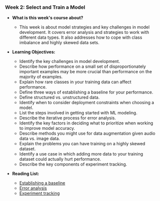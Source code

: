 ### Week 2: Select and Train a Model

* **What is this week's course about?**
  * This week is about model strategies and key challenges in model development. It covers error analysis and strategies to work with different data types. It also addresses how to cope with class imbalance and highly skewed data sets.

* **Learning Objectives:**
  * Identify the key challenges in model development.
  * Describe how performance on a small set of disproportionately important examples may be more crucial than performance on the majority of examples.
  * Explain how rare classes in your training data can affect performance.
  * Define three ways of establishing a baseline for your performance.
  * Define structured vs. unstructured data.
  * Identify when to consider deployment constraints when choosing a model.
  * List the steps involved in getting started with ML modeling.
  * Describe the iterative process for error analysis.
  * Identify the key factors in deciding what to prioritize when working to improve model accuracy.
  * Describe methods you might use for data augmentation given audio data vs. image data.
  * Explain the problems you can have training on a highly skewed dataset.
  * Identify a use case in which adding more data to your training dataset could actually hurt performance.
  * Describe the key components of experiment tracking.

* **Reading List:**
  * [Establishing a baseline](https://blog.ml.cmu.edu/2020/08/31/3-baselines/)
  * [Error analysis](https://techcommunity.microsoft.com/t5/ai-machine-learning-blog/responsible-machine-learning-with-error-analysis/ba-p/2141774)
  * [Experiment tracking](https://neptune.ai/blog/ml-experiment-tracking)
